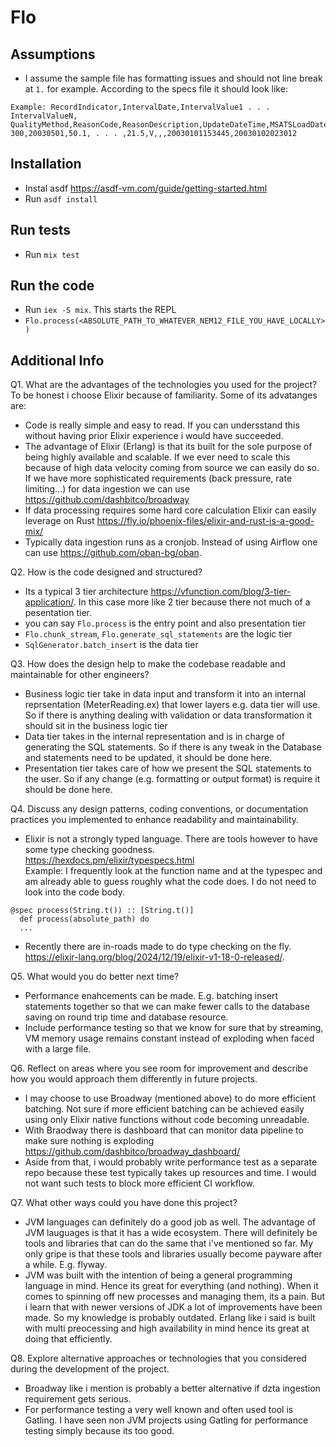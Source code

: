 # Flo

## Assumptions
- I assume the sample file has formatting issues and should not line break at `1.` for example. According to the specs file it should look like:
```
Example: RecordIndicator,IntervalDate,IntervalValue1 . . . IntervalValueN,
QualityMethod,ReasonCode,ReasonDescription,UpdateDateTime,MSATSLoadDateTime
300,20030501,50.1, . . . ,21.5,V,,,20030101153445,20030102023012
```

## Installation
- Instal asdf https://asdf-vm.com/guide/getting-started.html
- Run `asdf install`

## Run tests
- Run `mix test`

## Run the code
- Run `iex -S mix`. This starts the REPL
- `Flo.process(<ABSOLUTE_PATH_TO_WHATEVER_NEM12_FILE_YOU_HAVE_LOCALLY>)`

## Additional Info
Q1. What are the advantages of the technologies you used for the project?
To be honest i choose Elixir because of familiarity. Some of its advatanges are:
- Code is really simple and easy to read. If you can undersstand this without having prior Elixir experience i would have succeeded.
- The advantage of Elixir (Erlang) is that its built for the sole purpose of being highly available and scalable. If we ever need to scale this because of high data velocity coming from source we can easily do so. If we have more sophisticated requirements (back pressure, rate limiting...) for data ingestion we can use https://github.com/dashbitco/broadway
- If data processing requires some hard core calculation Elixir can easily leverage on Rust https://fly.io/phoenix-files/elixir-and-rust-is-a-good-mix/
- Typically data ingestion runs as a cronjob. Instead of using Airflow one can use https://github.com/oban-bg/oban.

Q2. How is the code designed and structured?
- Its a typical 3 tier architecture https://vfunction.com/blog/3-tier-application/. In this case more like 2 tier because there not much of a pesentation tier. 
- you can say `Flo.process` is the entry point and also presentation tier
- `Flo.chunk_stream`, `Flo.generate_sql_statements` are the logic tier
- `SqlGenerator.batch_insert` is the data tier

Q3. How does the design help to make the codebase readable and maintainable for other engineers?
- Business logic tier take in data input and transform it into an internal reprsentation (MeterReading.ex) that lower layers e.g. data tier will use. So if there is anything dealing with validation or data transformation it should sit in the business logic tier
- Data tier takes in the internal representation and is in charge of generating the SQL statements. So if there is any tweak in the Database and statements need to be updated, it should be done here.
- Presentation tier takes care of how we present the SQL statements to the user. So if any change (e.g. formatting or output format) is require it should be done here.

Q4. Discuss any design patterns, coding conventions, or documentation practices you implemented to enhance readability and maintainability.
- Elixir is not a strongly typed language. There are tools however to have some type checking goodness. https://hexdocs.pm/elixir/typespecs.html  
Example: I frequently look at the function name and at the typespec and am already able to guess roughly what the code does. I do not need to look into the code body.
```
@spec process(String.t()) :: [String.t()]
  def process(absolute_path) do
  ...
```
- Recently there are in-roads made to do type checking on the fly. https://elixir-lang.org/blog/2024/12/19/elixir-v1-18-0-released/.

Q5. What would you do better next time?
- Performance enahcements can be made. E.g. batching insert statements together so that we can make fewer calls to the database saving on round trip time and database resource.
- Include performance testing so that we know for sure that by streaming, VM memory usage remains constant instead of exploding when faced with a large file. 

Q6. Reflect on areas where you see room for improvement and describe how you would approach them differently in future projects.
- I may choose to use Broadway (mentioned above) to do more efficient batching. Not sure if more efficient batching can be achieved easily using only Elixir native functions without code becoming unreadable.
- With Braodway there is dashboard that can monitor data pipeline to make sure nothing is exploding https://github.com/dashbitco/broadway_dashboard/ 
- Aside from that, i would probably write performance test as a separate repo because these test typically takes up resources and time. I would not want such tests to block more efficient CI workflow.

Q7. What other ways could you have done this project?
- JVM languages can definitely do a good job as well. The advantage of JVM lauguages is that it has a wide ecosystem. There will definitely be tools and libraries that can do the same that i've mentioned so far. My only gripe is that these tools and libraries usually become payware after a while. E.g. flyway.
- JVM was built with the intention of being a general programming language in mind. Hence its great for everything (and nothing). When it comes to spinning off new processes and managing them, its a pain. But i learn that with newer versions of JDK a lot of improvements have been made. So my knowledge is probably outdated. Erlang like i said is built with multi preocessing and high availability in mind hence its great at doing that efficiently.

Q8. Explore alternative approaches or technologies that you considered during the development of the project.
- Broadway like i mention is probably a better alternative if dzta ingestion requirement gets serious.
- For performance testing a very well known and often used tool is Gatling. I have seen non JVM projects using Gatling for performance testing simply because its too good.